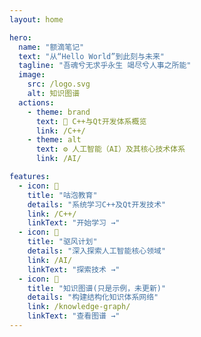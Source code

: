 ```yaml
---
layout: home

hero:
  name: "额滴笔记"
  text: "从“Hello World”到此刻与未来"
  tagline: "吾魂兮无求乎永生 竭尽兮人事之所能"
  image:
    src: /logo.svg
    alt: 知识图谱
  actions:
    - theme: brand
      text: 📝 C++与Qt开发体系概览
      link: /C++/
    - theme: alt
      text: ⚙️ 人工智能（AI）及其核心技术体系
      link: /AI/

features:
  - icon: 🧠
    title: "咕泡教育"
    details: "系统学习C++及Qt开发技术"
    link: /C++/
    linkText: "开始学习 →"
  - icon: 🚀
    title: "驱风计划"
    details: "深入探索人工智能核心领域"
    link: /AI/
    linkText: "探索技术 →"
  - icon: 🧩
    title: "知识图谱(只是示例，未更新)"
    details: "构建结构化知识体系网络"
    link: /knowledge-graph/
    linkText: "查看图谱 →"
---
```


<style>
.custom-hero-title {
  background: linear-gradient(120deg, 
    var(--vp-c-brand) 0%, 
    var(--vp-c-brand-light) 30%,
    var(--vp-c-brand) 70%,
    var(--vp-c-brand-darker) 100%
  );
  -webkit-background-clip: text;
  background-clip: text;
  -webkit-text-fill-color: transparent;
  font-size: 3.5rem !important;
  font-weight: 900;
  letter-spacing: -0.5px;
  text-shadow: 0 2px 10px rgba(100, 108, 255, 0.2);
  animation: name-gradient 8s ease infinite;
  background-size: 300% 300%;
  display: block !important;
  margin-bottom: 1rem;
}

@keyframes name-gradient {
  0% { background-position: 0% 50%; }
  50% { background-position: 100% 50%; }
  100% { background-position: 0% 50%; }
}

/* ========== 优化后的光晕效果 ========== */
.VPHero .image-container {
  position: relative;
  display: inline-block;
}

.VPHero .image {
  position: relative;
  z-index: 2;
  transition: transform 0.5s ease;
}

.VPHero .image:hover {
  transform: scale(1.03);
}

/* SVG 线条颜色修改 */
.VPHero .image img {
  /* 将黑色线条改为品牌色 */
  filter: 
    brightness(0) 
    invert(0.15) 
    sepia(1) 
    saturate(3000%) 
    hue-rotate(240deg) 
    brightness(0.9) 
    contrast(1.1);
  transition: filter 0.5s ease;
}

.VPHero .image:hover img {
  /* 悬停时增加饱和度 */
  filter: 
    brightness(0) 
    invert(0.1) 
    sepia(1) 
    saturate(4000%) 
    hue-rotate(240deg) 
    brightness(1) 
    contrast(1.2);
}

/* 更小更精致的光晕效果 */
.VPHero .image-container::before {
  content: '';
  position: absolute;
  top: 50%;
  left: 50%;
  transform: translate(-50%, -50%);
  width: 110%; /* 进一步缩小光晕尺寸 */
  height: 110%; /* 进一步缩小光晕尺寸 */
  background: radial-gradient(
    circle at center,
    rgba(255, 255, 255, 0.5) 0%, /* 降低不透明度 */
    rgba(255, 255, 255, 0.3) 30%, /* 更快过渡到透明 */
    rgba(255, 255, 255, 0.1) 50%,
    transparent 70% /* 更早过渡到完全透明 */
  );
  border-radius: 50%;
  z-index: 1;
  animation: subtle-glow 4s ease-in-out infinite;
  opacity: 0.5; /* 降低基础不透明度 */
}

/* 更微妙的动画 */
@keyframes subtle-glow {
  0% {
    opacity: 0.4;
    transform: translate(-50%, -50%) scale(1);
  }
  50% {
    opacity: 0.6; /* 更小的不透明度变化 */
    transform: translate(-50%, -50%) scale(1.02); /* 更小的缩放变化 */
  }
  100% {
    opacity: 0.4;
    transform: translate(-50%, -50%) scale(1);
  }
}

/* 添加微弱的品牌色光晕 */
.VPHero .image-container::after {
  content: '';
  position: absolute;
  top: 50%;
  left: 50%;
  transform: translate(-50%, -50%);
  width: 105%;
  height: 105%;
  background: radial-gradient(
    circle at center,
    rgba(79, 70, 229, 0.15) 0%,
    rgba(79, 70, 229, 0.05) 40%,
    transparent 70%
  );
  border-radius: 50%;
  z-index: 1;
  opacity: 0.3;
}

/* 响应式调整 */
@media (max-width: 768px) {
  .VPHero .image-container::before {
    width: 105%;
    height: 105%;
  }
  
  .VPHero .image-container::after {
    width: 100%;
    height: 100%;
  }
  
  .VPHero .image img {
    filter: 
      brightness(0) 
      invert(0.15) 
      sepia(1) 
      saturate(2500%) 
      hue-rotate(240deg) 
      brightness(0.95) 
      contrast(1.05);
  }
}
</style>

<!-- 自定义标题 -->
<div class="custom-hero-title"></div>

<script setup>
import { onMounted } from 'vue'

onMounted(() => {
  const taglines = [
    "代码是写给人看的，只是顺便让机器能运行",
    "Stay hungry, stay foolish",
    "求知若饥，虚心若愚",
    "技术是解决问题的艺术",
    "吾魂兮无求乎永生 竭尽兮人事之所能"
  ]
  
  let current = 0
  const el = document.querySelector('.VPHero .tagline')
  
  const changeTagline = () => {
    current = (current + 1) % taglines.length
    el.style.opacity = 0
    setTimeout(() => {
      el.textContent = taglines[current]
      el.style.opacity = 1
    }, 500)
  }
  
  changeTagline()
  setInterval(changeTagline, 5000)
  
  // 添加功能卡片的粒子效果
  const features = document.querySelectorAll('.VPFeature')
  
  features.forEach(feature => {
    const particlesContainer = document.createElement('div')
    particlesContainer.className = 'particles'
    feature.appendChild(particlesContainer)
    
    // 创建粒子
    for (let i = 0; i < 15; i++) {
      const particle = document.createElement('div')
      particle.className = 'particle'
      
      // 随机位置和大小
      const size = Math.random() * 10 + 5
      particle.style.width = `${size}px`
      particle.style.height = `${size}px`
      particle.style.left = `${Math.random() * 100}%`
      particle.style.top = `${Math.random() * 100}%`
      
      // 随机颜色
      const hue = 240 + Math.random() * 60
      particle.style.background = `hsla(${hue}, 80%, 70%, ${0.2 + Math.random() * 0.3})`
      
      // 随机动画延迟
      particle.style.animationDelay = `${Math.random() * 5}s`
      particle.style.animationDuration = `${10 + Math.random() * 20}s`
      
      particlesContainer.appendChild(particle)
    }
  })
})
</script>

<RecentPosts :posts="[
  { title: '持续更新AI（驱风计划）', date: '2025-2026', link: '/AI' },
  { title: '更新驱风计划导学', date: '2025-8-6', link: '/AI/0.课程基础知识' },
  { title: '更新C++第三阶段实战', date: '2025-8-6', link: '/C++/3.C++进阶课程/第6节实战' },
  { title: '更新C++线程池项目', date: '2025-8-6', link: '/C++/3.C++进阶课程/第6节实战/PTP项目' },
  { title: '填充知识图谱', date: '2025-8-6', link: '/knowledge-graph' },
  { title: '更新了🔗 资源', date: '2025-8-2', link: '/resources' }
]"/>